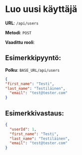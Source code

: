 # Luo uusi käyttäjä

**URL**: `/api/users`

**Metodi**: `POST`

**Vaadittu rooli**: 

## Esimerkkipyyntö:

**Polku**: `BASE_URL/api/users`
```json
{
"first_name": "Testi",
"last_name": "Testiläinen",
  "email": "test@tester.com"
}
```
## Esimerkkivastaus:

```json
{
  "userId": 1,
  "first_name": "Testi",
  "last_name": "Testiläinen",
  "email": "test@tester.com"
}
```
